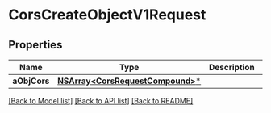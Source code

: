 # CorsCreateObjectV1Request

## Properties
Name | Type | Description | Notes
------------ | ------------- | ------------- | -------------
**aObjCors** | [**NSArray&lt;CorsRequestCompound&gt;***](CorsRequestCompound.md) |  | 

[[Back to Model list]](../README.md#documentation-for-models) [[Back to API list]](../README.md#documentation-for-api-endpoints) [[Back to README]](../README.md)


